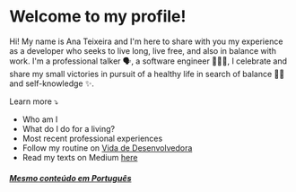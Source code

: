 # Welcome to my profile!

Hi! My name is Ana Teixeira and I'm here to share with you my experience as a developer who seeks to live long, live free, and also in balance with work. I'm a professional talker 🗣, a software engineer 👩🏿‍💻, I celebrate and share my small victories in pursuit of a healthy life in search of balance 💪🏾 and self-knowledge ✨.

Learn more ⤵️
- Who am I
-  What do I do for a living?
- Most recent professional experiences
- Follow my routine on [Vida de Desenvolvedora](https://www.instagram.com/vidadedesenvolvedora/)
- Read my texts on Medium [here ](https://acrispteixeira.medium.com/)
 
##### [Mesmo conteúdo em Português]()
